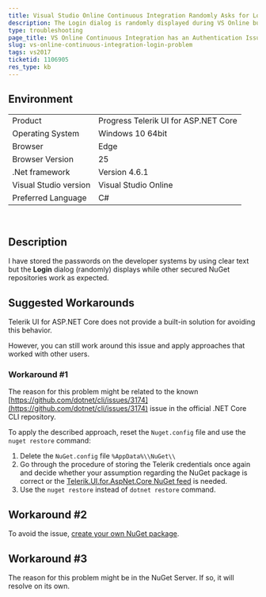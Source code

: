 ```yaml
---
title: Visual Studio Online Continuous Integration Randomly Asks for Login
description: The Login dialog is randomly displayed during VS Online builds.
type: troubleshooting
page_title: VS Online Continuous Integration has an Authentication Issue | UI for ASP.NET Core
slug: vs-online-continuous-integration-login-problem
tags: vs2017
ticketid: 1106905
res_type: kb
---
```


## Environment

<table>
 <tr>
  <td>Product</td>
  <td>Progress Telerik UI for ASP.NET Core</td>
 </tr>
 <tr>
  <td>Operating System</td>
  <td>Windows 10 64bit</td>
 </tr>
 <tr>
  <td>Browser</td>
  <td>Edge</td>
 </tr>
 <tr>
  <td>Browser Version</td>
  <td>25</td>
 </tr>
 <tr>
  <td>.Net framework</td>
  <td>Version 4.6.1</td>
 </tr>
 <tr>
  <td>Visual Studio version</td>
  <td>Visual Studio Online</td>
 </tr>
 <tr>
  <td>Preferred Language</td>
  <td>C#</td>
 </tr>
</table> 

## Description

I have stored the passwords on the developer systems by using clear text but the **Login** dialog (randomly) displays while other secured NuGet repositories work as expected. 

## Suggested Workarounds

Telerik UI for ASP.NET Core does not provide a built-in solution for avoiding this behavior.

However, you can still work around this issue and apply approaches that worked with other users.

### Workaround #1

The reason for this problem might be related to the known [https://github.com/dotnet/cli/issues/3174](https://github.com/dotnet/cli/issues/3174) issue in the official .NET Core CLI repository.

To apply the described approach, reset the `Nuget.config` file and use the `nuget restore` command:

1. Delete the `NuGet.config` file `%AppData%\\NuGet\\`  
1. Go through the procedure of storing the Telerik credentials once again and decide whether your assumption regarding the NuGet package is correct or the [Telerik.UI.for.AspNet.Core NuGet feed](https://docs.telerik.com/aspnet-mvc/getting-started/nuget-install#use-the-telerik-private-nuget-feed) is needed.  
1. Use the `nuget restore` instead of `dotnet restore` command.  

## Workaround #2

To avoid the issue, [create your own NuGet package](https://docs.microsoft.com/en-us/nuget/create-packages/creating-a-package).

## Workaround #3

The reason for this problem might be in the NuGet Server. If so, it will resolve on its own.
